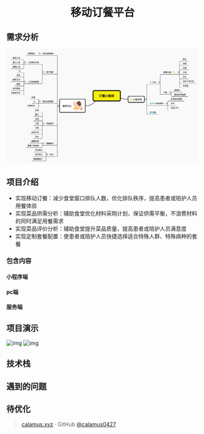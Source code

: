<h1 align="center">移动订餐平台
</h1>


## 需求分析
![img](./img/小程序.jpg)


## 项目介绍
-	实现移动订餐：减少食堂窗口排队人数，优化排队秩序，提高患者或陪护人员用餐体验
-	实现菜品供需分析：辅助食堂优化材料采购计划，保证供需平衡，不浪费材料的同时满足用餐需求
-	实现菜品评价分析：辅助食堂提升菜品质量，提高患者或陪护人员满意度
-	实现定制套餐配置：使患者或陪护人员快捷选择适合特殊人群、特殊病种的套餐
### 包含内容
#### 小程序端
#### pc端
#### 服务端

## 项目演示
![img](http://pbsp6zdxi.bkt.clouddn.com/wechatfinan.gif)
![img](http://pbsp6zdxi.bkt.clouddn.com/pcshow.gif)


## 技术栈


## 遇到的问题


## 待优化





> [calamus.xyz](https://calamus.xyz) · GitHub [@calamus0427](https://github.com/calamus0427) 
